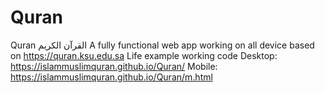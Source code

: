 # Quran
Quran القرآن الكريم
A fully functional web app working on all device based on https://quran.ksu.edu.sa
Life example working code
Desktop: https://islammuslimquran.github.io/Quran/
Mobile: https://islammuslimquran.github.io/Quran/m.html
